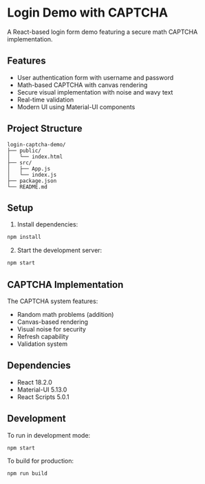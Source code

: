 # Login Demo with CAPTCHA

A React-based login form demo featuring a secure math CAPTCHA implementation.

## Features

- User authentication form with username and password
- Math-based CAPTCHA with canvas rendering
- Secure visual implementation with noise and wavy text
- Real-time validation
- Modern UI using Material-UI components

## Project Structure

```
login-captcha-demo/
├── public/
│   └── index.html
├── src/
│   ├── App.js
│   └── index.js
├── package.json
└── README.md
```

## Setup

1. Install dependencies:
```bash
npm install
```

2. Start the development server:
```bash
npm start
```

## CAPTCHA Implementation

The CAPTCHA system features:
- Random math problems (addition)
- Canvas-based rendering
- Visual noise for security
- Refresh capability
- Validation system

## Dependencies

- React 18.2.0
- Material-UI 5.13.0
- React Scripts 5.0.1

## Development

To run in development mode:
```bash
npm start
```

To build for production:
```bash
npm run build
``` 